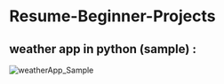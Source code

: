 # Resume-Beginner-Projects

## weather app in python (sample) :
![weatherApp_Sample](https://user-images.githubusercontent.com/76000392/194712583-70b6ba0f-b88a-4dbe-a51f-a6fa57ad9393.PNG)

